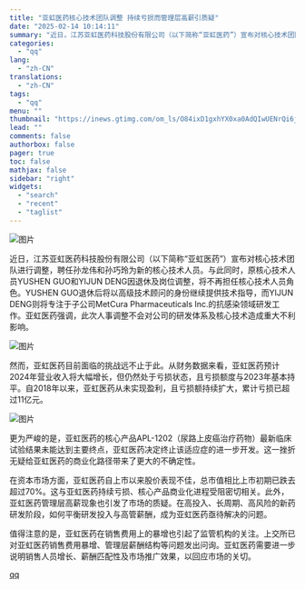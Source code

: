 ```yaml
---
title: "亚虹医药核心技术团队调整 持续亏损而管理层高薪引质疑"
date: "2025-02-14 10:14:11"
summary: "近日，江苏亚虹医药科技股份有限公司（以下简称“亚虹医药”）宣布对核心技术团队进行调整，聘任孙龙伟和孙..."
categories:
  - "qq"
lang:
  - "zh-CN"
translations:
  - "zh-CN"
tags:
  - "qq"
menu: ""
thumbnail: "https://inews.gtimg.com/om_ls/O84ixD1gxhYX0xa0AdQIwUENrQi6jZrQCynwyFk9qvIXYAA_640360/0"
lead: ""
comments: false
authorbox: false
pager: true
toc: false
mathjax: false
sidebar: "right"
widgets:
  - "search"
  - "recent"
  - "taglist"
---
```


![图片](https://inews.gtimg.com/news_bt/OIVUGdzMbKU0o6UHj-KLHvSSRai2-S--seox5Vn16g0hMAA/641)

近日，江苏亚虹医药科技股份有限公司（以下简称“亚虹医药”）宣布对核心技术团队进行调整，聘任孙龙伟和孙巧玲为新的核心技术人员。与此同时，原核心技术人员YUSHEN GUO和YIJUN DENG因退休及岗位调整，将不再担任核心技术人员角色。YUSHEN GUO退休后将以高级技术顾问的身份继续提供技术指导，而YIJUN DENG则将专注于子公司MetCura Pharmaceuticals Inc.的抗感染领域研发工作。亚虹医药强调，此次人事调整不会对公司的研发体系及核心技术造成重大不利影响。

![图片](https://inews.gtimg.com/news_bt/OtYuLio2DgiTiv0pNFDmJn2JelXK2wL455qa7JDuzlcqEAA/641)

然而，亚虹医药目前面临的挑战远不止于此。从财务数据来看，亚虹医药预计2024年营业收入将大幅增长，但仍然处于亏损状态，且亏损额度与2023年基本持平。自2018年以来，亚虹医药从未实现盈利，且亏损额持续扩大，累计亏损已超过11亿元。

![图片](https://inews.gtimg.com/news_bt/OeHzZUY7Yt8O2KCiawzKW4JLiwkcf6wgaXkgsrfrF47ogAA/641)

更为严峻的是，亚虹医药的核心产品APL-1202（尿路上皮癌治疗药物）最新临床试验结果未能达到主要终点，亚虹医药决定终止该适应症的进一步开发。这一挫折无疑给亚虹医药的商业化路径带来了更大的不确定性。

在资本市场方面，亚虹医药自上市以来股价表现不佳，总市值相比上市初期已跌去超过70%。这与亚虹医药持续亏损、核心产品商业化进程受阻密切相关。此外，亚虹医药管理层高薪现象也引发了市场的质疑。在高投入、长周期、高风险的新药研发阶段，如何平衡研发投入与高管薪酬，成为亚虹医药亟待解决的问题。

值得注意的是，亚虹医药在销售费用上的暴增也引起了监管机构的关注。上交所已对亚虹医药销售费用暴增、管理层薪酬结构等问题发出问询。亚虹医药需要进一步说明销售人员增长、薪酬匹配性及市场推广效果，以回应市场的关切。

[qq](https://new.qq.com/rain/a/20250214A02GAX00)
